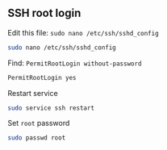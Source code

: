 ## SSH root login 
Edit this file: `sudo nano /etc/ssh/sshd_config`
```bash
sudo nano /etc/ssh/sshd_config
```
Find: `PermitRootLogin without-password`
```bash
PermitRootLogin yes 
```
Restart service
```bash
sudo service ssh restart 
```
Set `root` password
```bash
sudo passwd root
```
